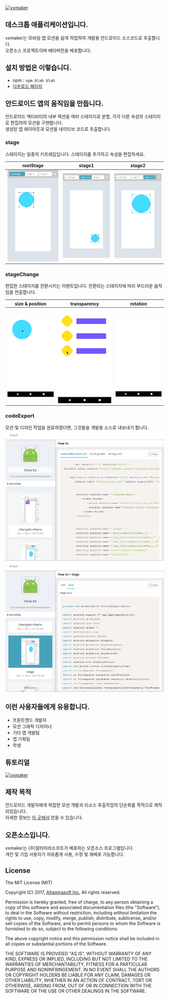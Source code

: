 [![vxmaker](https://vxmaker.com/images/signature_intro.png)](https://vxmaker.com/)
## 데스크톱 애플리케이션입니다.

vxmaker는 모바일 앱 모션을 쉽게 작업하여 개발용 안드로이드 소스코드로 추출합니다.<br/>오픈소스 프로젝트이며 베타버전을 배포합니다.


## 설치 방법은 이렇습니다.

* npm : `npm blah blah`
* [다운로드 페이지](https://vxmaker.com/)


## 안드로이드 앱의 움직임을 만듭니다.

안드로이드 액티비티의 내부 액션을 여러 스테이지로 분할, 각각 다른 속성의 스테이지로 편집하여 모션을 구현합니다.<br/>
생성된 앱 레이아웃과 모션을 네이티브 코드로 추출합니다.

### stage

스테이지는 일종의 키프레임입니다. 스테이지를 추가하고 속성을 편집하세요.

rootStage | stage1 | stage2
:-------: | :-------: | :-------:
![](./src/assets/images/readme_img_rootstage.png) | ![](./src/assets/images/readme_img_stage1.png) | ![](./src/assets/images/readme_img_stage2.png)

### stageChange

편집한 스테이지를 전환시키는 이벤트입니다. 전환되는 스테이지에 따라 부드러운 움직임을 연출합니다.

size & position | transparency | rotation
:-------: | :-------: | :-------:
![](./src/assets/images/readme_stagechange1.gif) | ![](./src/assets/images/readme_stagechange2.gif) | ![](./src/assets/images/readme_stagechange3.gif)

### codeExport

모션 및 디자인 작업을 완료하였다면, 그것들을 개발용 소스로 내보내기 합니다.
![codeExport1](./src/assets/images/exportcode1.png)
![codeExport2](./src/assets/images/exportcode2.png)

## 이런 사용자들에게 유용합니다.

* 프론트엔드 개발자
* 모션 그래픽 디자이너
* 기타 앱 개발팀
* 앱 기획팀
* 학생


## 튜토리얼

[![vxmaker](http://img.youtube.com/vi/OlYtYxqGCWw/0.jpg)](https://youtu.be/OlYtYxqGCWw?t=0s/ "vxmaker official youtube")


## 제작 목적

안드로이드 개발자에게 복잡한 모션 개발과 리소스 추출작업의 단순화를 목적으로 제작되었습니다.<br/>
자세한 정보는 [이 곳에서](https://vxmaker.com/pages/kr/learn/learn.html) 얻을 수 있습니다.

## 오픈소스입니다.
vxmaker는 (주)알타미라소프트가 배포하는 오픈소스 프로그램입니다.<br/>
개인 및 기업 사용자가 자유롭게 사용, 수정 및 재배포 가능합니다.

## License
The MIT License (MIT)

Copyright (C) 2017, [Altamirasoft Inc.](http://altamirasoft.com/) All rights reserved.

Permission is hereby granted, free of charge, to any person obtaining a copy of this software and associated documentation files (the "Software"), to deal in the Software without restriction, including without limitation the rights to use, copy, modify, merge, publish, distribute, sublicense, and/or sell copies of the Software, and to permit persons to whom the Software is furnished to do so, subject to the following conditions:

The above copyright notice and this permission notice shall be included in all copies or substantial portions of the Software.

THE SOFTWARE IS PROVIDED "AS IS", WITHOUT WARRANTY OF ANY KIND, EXPRESS OR IMPLIED, INCLUDING BUT NOT LIMITED TO THE WARRANTIES OF MERCHANTABILITY, FITNESS FOR A PARTICULAR PURPOSE AND NONINFRINGEMENT. IN NO EVENT SHALL THE AUTHORS OR COPYRIGHT HOLDERS BE LIABLE FOR ANY CLAIM, DAMAGES OR OTHER LIABILITY, WHETHER IN AN ACTION OF CONTRACT, TORT OR OTHERWISE, ARISING FROM, OUT OF OR IN CONNECTION WITH THE SOFTWARE OR THE USE OR OTHER DEALINGS IN THE SOFTWARE.
